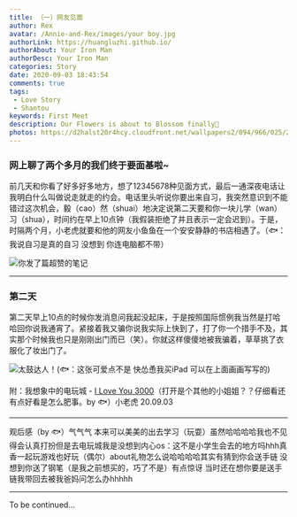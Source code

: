 ```yaml
---
title: （一）网友见面
author: Rex
avatar: /Annie-and-Rex/images/your boy.jpg
authorLink: https://huangluzhi.github.io/
authorAbout: Your Iron Man
authorDesc: Your Iron Man
categories: Story
date: 2020-09-03 18:43:54
comments: true
tags: 
 - Love Story
 - Shantou
keywords: First Meet
description: Our Flowers is about to Blossom finally🌸
photos: https://d2halst20r4hcy.cloudfront.net/wallpapers2/094/966/025/216/original/file.jpg
---
```

### 网上聊了两个多月的我们终于要面基啦~

前几天和你看了好多好多地方，想了12345678种见面方式，最后一通深夜电话让我明白什么叫做说走就走的约会。电话里头听说你要出来自习，我突然意识到不能错过这次机会，毅（cao）然（shuai）地决定说第二天要和你一块儿学（wan）习（shua），时间约在早上10点钟（我假装拒绝了并且表示一定会迟到）。于是，时隔两个月，小老虎就要和他的网友小鱼鱼在一个安安静静的书店相遇了。（🐟：我说自习是真的自习 没想到 你连电脑都不带）

![你发了篇超赞的笔记](2.jpg)

---

### 第二天

第二天早上10点的时候你发消息问我起没起床，于是按照国际惯例我当然是打哈哈回你说我通宵了。紧接着我又骗你说我实际上快到了，打了你一个措手不及，其实那个时候我也只是刚刚出门而已（笑）。你就这样傻傻地被我骗着，草草挑了衣服化了妆出门了。

![太鼓达人！](3.jpg)(🐟：这张可爱点不是 快怂恿我买iPad 可以在上面画画写写的)

附：我想象中的电玩城 - [I Love You 3000](https://www.bilibili.com/video/BV1rJ411M74f/)（打开是个其他的小姐姐？？仔细看还有点好看是怎么肥事。by 🐟）小老虎 20.09.03

---

观后感（by 🐟）气气气 本来可以美美的出去学习（玩耍）虽然哈哈哈哈我也不见得会认真打扮但是去电玩城我是没想到内心os：这不是小学生会去的地方吗hhh真香一起玩游戏也好玩（偶尔）about礼物怎么说哈哈哈哈其实有猜到你会送手链 没想到你送了钢笔（是我之前想买的，巧了不是）有点惊讶 当时还在想你要是送手链我带回去被我爸妈问怎么办hhhhh

---

To be continued...